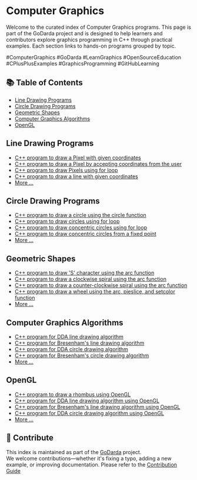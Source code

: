 # Computer Graphics

Welcome to the curated index of Computer Graphics programs. This page is part of the GoDarda project and is designed to help learners and contributors explore graphics programming in C++ through practical examples. Each section links to hands-on programs grouped by topic.

#ComputerGraphics #GoDarda #LearnGraphics #OpenSourceEducation #CPlusPlusExamples #GraphicsProgramming #GitHubLearning

## 📚 Table of Contents

- [Line Drawing Programs](#line-drawing-programs)
- [Circle Drawing Programs](#circle-drawing-programs)
- [Geometric Shapes](#geometric-shapes)
- [Computer Graphics Algorithms](#computer-graphics-algorithms)
- [OpenGL](#opengl)

## Line Drawing Programs

- [C++ program to draw a Pixel with given coordinates](https://godarda.in/cg/line/gdfdmuv)  
- [C++ program to draw a Pixel by accepting coordinates from the user](https://godarda.in/cg/line/gdgwavy)  
- [C++ program to draw Pixels using for loop](https://godarda.in/cg/line/gddwydv)  
- [C++ program to draw a line with given coordinates](https://godarda.in/cg/line/gdyvzde)  
- [More …](https://godarda.in/cg/line)

## Circle Drawing Programs

- [C++ program to draw a circle using the circle function](https://godarda.in/cg/circle/gdzepyi)  
- [C++ program to draw circles using for loop](https://godarda.in/cg/circle/gdmqler)  
- [C++ program to draw concentric circles using for loop](https://godarda.in/cg/circle/gdmgezv)  
- [C++ program to draw concentric circles from a fixed point](https://godarda.in/cg/circle/gdekhai)  
- [More …](https://godarda.in/cg/circle)

## Geometric Shapes

- [C++ program to draw 'S' character using the arc function](https://godarda.in/cg/shapes/gdzewpm)  
- [C++ program to draw a clockwise spiral using the arc function](https://godarda.in/cg/shapes/gddqonb)  
- [C++ program to draw a counter-clockwise spiral using the arc function](https://godarda.in/cg/shapes/gddkwaa)  
- [C++ program to draw a wheel using the arc, pieslice, and setcolor function](https://godarda.in/cg/shapes/gdseage)  
- [More …](https://godarda.in/cg/shapes)

## Computer Graphics Algorithms

- [C++ program for DDA line drawing algorithm](https://godarda.in/cg/algorithms/gdllgea)  
- [C++ program for Bresenham's line drawing algorithm](https://godarda.in/cg/algorithms/gdevpys)  
- [C++ program for DDA circle drawing algorithm](https://godarda.in/cg/algorithms/gdfcwdy)  
- [C++ program for Bresenham's circle drawing algorithm](https://godarda.in/cg/algorithms/gdzzahy)  
- [More …](https://godarda.in/cg/algorithms)

## OpenGL

- [C++ program to draw a rhombus using OpenGL](https://godarda.in/cg/opengl/gddcivl)  
- [C++ program for DDA line drawing algorithm using OpenGL](https://godarda.in/cg/opengl/gdyulza)  
- [C++ program for Bresenham's line drawing algorithm using OpenGL](https://godarda.in/cg/opengl/gdhdyuk)  
- [C++ program for DDA circle drawing algorithm using OpenGL](https://godarda.in/cg/opengl/gdwgeyh)  
- [More …](https://godarda.in/cg/opengl)

## 🤝 Contribute

This index is maintained as part of the [GoDarda](https://github.com/godarda) project.  
We welcome contributions—whether it's fixing a typo, adding a new example, or improving documentation. Please refer to the [Contribution Guide](https://github.com/godarda/godarda.in/blob/main/CONTRIBUTING.md)